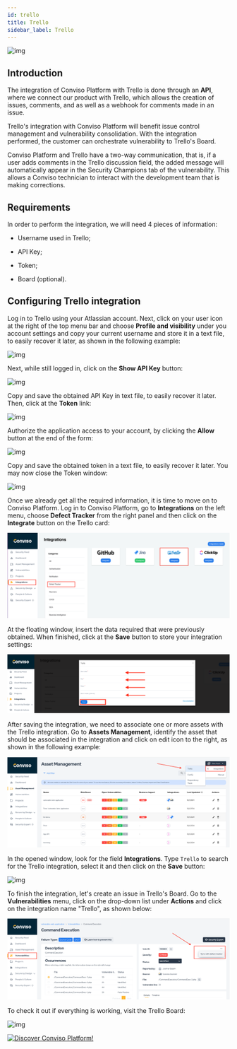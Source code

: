 ```yaml
---
id: trello
title: Trello
sidebar_label: Trello
---
```


<div style={{textAlign: 'center'}}>

![img](../../static/img/trello.png)

</div>

## Introduction

The integration of Conviso Platform with Trello is done through an **API**, where we connect our product with Trello, which allows the creation of issues, comments, and as well as a webhook for comments made in an issue.

Trello's integration with Conviso Platform will benefit issue control management and vulnerability consolidation. With the integration performed, the customer can orchestrate vulnerability to Trello's Board.

Conviso Platform and Trello have a two-way communication, that is, if a user adds comments in the Trello discussion field, the added message will automatically appear in the Security Champions tab of the vulnerability. This allows a Conviso technician to interact with the development team that is making corrections.

## Requirements

In order to perform the integration, we will need 4 pieces of information:

- Username used in Trello;

- API Key;

- Token;

- Board (optional).

## Configuring Trello integration

Log in to Trello using your Atlassian account. Next, click on your user icon at the right of the top menu bar and choose **Profile and visibility** under you account settings and copy your current username and store it in a text file, to easily recover it later, as shown in the following example:

<div style={{textAlign: 'center'}}>

![img](../../static/img/trello-img1.png)

</div>

Next, while still logged in, click on the **Show API Key** button:

<div style={{textAlign: 'center'}}>

![img](../../static/img/trello-img2a.png)

</div>

Copy and save the obtained API Key in text file, to easily recover it later. Then, click at the **Token** link: 

<div style={{textAlign: 'center'}}>

![img](../../static/img/trello-img2b.png)

</div>

Authorize the application access to your account, by clicking the **Allow** button at the end of the form:

<div style={{textAlign: 'center'}}>

![img](../../static/img/trello-img2c.png)

</div>

Copy and save the obtained token in a text file, to easily recover it later. You may now close the Token window:

<div style={{textAlign: 'center'}}>

![img](../../static/img/trello-img2d.png)

</div>

Once we already get all the required information, it is time to move on to Conviso Platform. Log in to Conviso Platform, go to **Integrations** on the left menu, choose **Defect Tracker** from the right panel and then click on the **Integrate** button on the Trello card:

<div style={{textAlign: 'center'}}>

![img](../../static/img/trello-img3.png)

</div>

At the floating window, insert the data required that were previously obtained. When finished, click at the **Save** button to store your integration settings:

<div style={{textAlign: 'center'}}>

![img](../../static/img/trello-img4.png)

</div>

After saving the integration, we need to associate one or more assets with the Trello integration. Go to **Assets Management**, identify the asset that should be associated in the integration and click on edit icon to the right, as shown in the following example:

<div style={{textAlign: 'center'}}>

![img](../../static/img/trello-img5.png)

</div>

In the opened window, look for the field **Integrations**. Type ```Trello``` to search for the Trello integration, select it and then click on the **Save** button:

<div style={{textAlign: 'center'}}>

![img](../../static/img/trello-img6.png)

</div>

To finish the integration, let's create an issue in Trello's Board. Go to the **Vulnerabilities** menu, click on the drop-down list under **Actions** and click on the integration name "Trello", as shown below:

<div style={{textAlign: 'center'}}>

![img](../../static/img/trello-img7.png)

</div>

To check it out if everything is working, visit the Trello Board:

<div style={{textAlign: 'center'}}>

![img](../../static/img/trello-img8.png)

</div>

[![Discover Conviso Platform!](https://no-cache.hubspot.com/cta/default/5613826/interactive-125788977029.png)](https://cta-service-cms2.hubspot.com/web-interactives/public/v1/track/redirect?encryptedPayload=AVxigLKtcWzoFbzpyImNNQsXC9S54LjJuklwM39zNd7hvSoR%2FVTX%2FXjNdqdcIIDaZwGiNwYii5hXwRR06puch8xINMyL3EXxTMuSG8Le9if9juV3u%2F%2BX%2FCKsCZN1tLpW39gGnNpiLedq%2BrrfmYxgh8G%2BTcRBEWaKasQ%3D&webInteractiveContentId=125788977029&portalId=5613826)